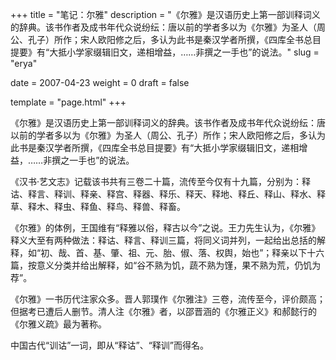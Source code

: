 +++
title = "笔记：尔雅"
description = "《尔雅》是汉语历史上第一部训释词义的辞典。该书作者及成书年代众说纷纭：唐以前的学者多以为《尔雅》为圣人（周公、孔子）所作；宋人欧阳修之后，多认为此书是秦汉学者所撰，《四库全书总目提要》有“大抵小学家缀辑旧文，递相增益，……非撰之一手也”的说法。"
slug = "erya"

date = 2007-04-23
weight = 0
draft = false

template = "page.html"
+++

《尔雅》是汉语历史上第一部训释词义的辞典。该书作者及成书年代众说纷纭：唐以前的学者多以为《尔雅》为圣人（周公、孔子）所作；宋人欧阳修之后，多认为此书是秦汉学者所撰，《四库全书总目提要》有“大抵小学家缀辑旧文，递相增益，……非撰之一手也”的说法。

《汉书·艺文志》记载该书共有三卷二十篇，流传至今仅有十九篇，分别为：释诂、释言、释训、释亲、释宫、释器、释乐、释天、释地、释丘、释山、释水、释草、释木、释虫、释鱼、释鸟、释兽、释畜。

《尔雅》的体例，王国维有“释雅以俗，释古以今”之说。王力先生认为，《尔雅》释义大至有两种做法：释诂、释言、释训三篇，将同义词并列，一起给出总括的解释，如“初、哉、首、基、肇、祖、元、胎、俶、落、权舆，始也”；释亲以下十六篇，按意义分类并给出解释，如“谷不熟为饥，蔬不熟为馑，果不熟为荒，仍饥为荐”。

《尔雅》一书历代注家众多。晋人郭璞作《尔雅注》三卷，流传至今，评价颇高；但据考已遭后人删节。清人注《尔雅》者，以邵晋涵的《尔雅正义》和郝懿行的《尔雅义疏》最为著称。

中国古代“训诂”一词，即从“释诂”、“释训”而得名。
